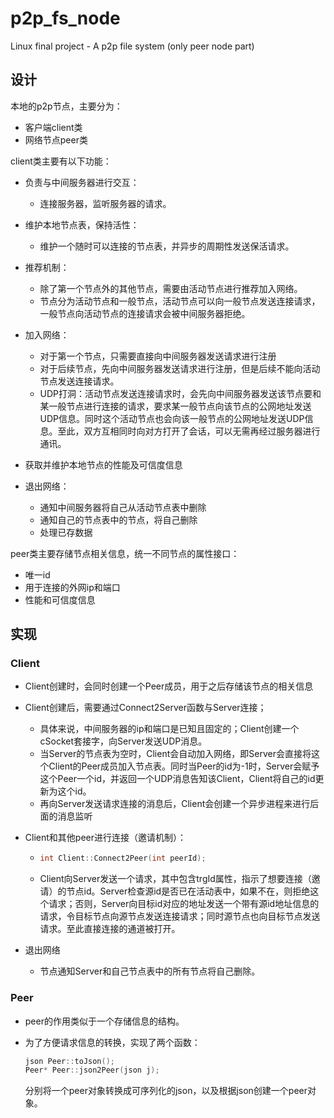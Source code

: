 # p2p_fs_node

Linux final project - A p2p file system (only peer node part)







## 设计

本地的p2p节点，主要分为：

* 客户端client类
* 网络节点peer类



client类主要有以下功能：

* 负责与中间服务器进行交互：
  * 连接服务器，监听服务器的请求。
* 维护本地节点表，保持活性：
  * 维护一个随时可以连接的节点表，并异步的周期性发送保活请求。
* 推荐机制：
  * 除了第一个节点外的其他节点，需要由活动节点进行推荐加入网络。
  * 节点分为活动节点和一般节点，活动节点可以向一般节点发送连接请求，一般节点向活动节点的连接请求会被中间服务器拒绝。
* 加入网络：
  * 对于第一个节点，只需要直接向中间服务器发送请求进行注册
  * 对于后续节点，先向中间服务器发送请求进行注册，但是后续不能向活动节点发送连接请求。
  * UDP打洞：活动节点发送连接请求时，会先向中间服务器发送该节点要和某一般节点进行连接的请求，要求某一般节点向该节点的公网地址发送UDP信息。同时这个活动节点也会向该一般节点的公网地址发送UDP信息。至此，双方互相同时向对方打开了会话，可以无需再经过服务器进行通讯。
* 获取并维护本地节点的性能及可信度信息

* 退出网络：
  * 通知中间服务器将自己从活动节点表中删除
  * 通知自己的节点表中的节点，将自己删除
  * 处理已存数据



peer类主要存储节点相关信息，统一不同节点的属性接口：

* 唯一id
* 用于连接的外网ip和端口
* 性能和可信度信息



## 实现

### Client

* Client创建时，会同时创建一个Peer成员，用于之后存储该节点的相关信息

* Client创建后，需要通过Connect2Server函数与Server连接；

  * 具体来说，中间服务器的ip和端口是已知且固定的；Client创建一个cSocket套接字，向Server发送UDP消息。
  * 当Server的节点表为空时，Client会自动加入网络，即Server会直接将这个Client的Peer成员加入节点表。同时当Peer的id为-1时，Server会赋予这个Peer一个id，并返回一个UDP消息告知该Client，Client将自己的id更新为这个id。
  * 再向Server发送请求连接的消息后，Client会创建一个异步进程来进行后面的消息监听

* Client和其他peer进行连接（邀请机制）：

  * ```c++
    int Client::Connect2Peer(int peerId);
    ```

  * Client向Server发送一个请求，其中包含trgId属性，指示了想要连接（邀请）的节点id。Server检查源id是否已在活动表中，如果不在，则拒绝这个请求；否则，Server向目标id对应的地址发送一个带有源id地址信息的请求，令目标节点向源节点发送连接请求；同时源节点也向目标节点发送请求。至此直接连接的通道被打开。

* 退出网络
  * 节点通知Server和自己节点表中的所有节点将自己删除。



### Peer

* peer的作用类似于一个存储信息的结构。

* 为了方便请求信息的转换，实现了两个函数：

  ```c++
  json Peer::toJson();
  Peer* Peer::json2Peer(json j);
  ```

  分别将一个peer对象转换成可序列化的json，以及根据json创建一个peer对象。

